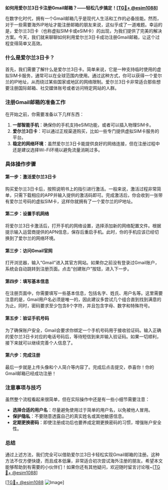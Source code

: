 **如何用爱尔兰3日卡注册Gmail邮箱？——轻松几步搞定！[[TG💪+ @esim1088](https://t.me/s/esim1088)]**

在数字化时代，拥有一个Gmail邮箱几乎是现代人生活和工作的必备技能。然而，对于一些需要海外IP地址才能注册邮箱的朋友来说，这似乎成了一道难题。幸运的是，爱尔兰3日卡（也称虚拟SIM卡或eSIM卡）的出现，为我们提供了完美的解决方案。今天，我们就来聊聊如何利用爱尔兰3日卡成功注册Gmail邮箱，让这个过程变得简单又高效。

### 什么是爱尔兰3日卡？

首先，我们需要了解什么是爱尔兰3日卡。简单来说，它是一种支持临时使用的虚拟SIM卡服务，通常可以在全球范围内使用。通过这种方式，你可以获得一个爱尔兰的IP地址，从而绕过某些国家或地区的网络限制。爱尔兰3日卡非常适合那些想要注册国际邮箱、社交媒体账号或者访问特定网站的人群。

### 注册Gmail邮箱的准备工作

在开始之前，你需要准备以下几样东西：

1. **一部智能手机**：确保你的手机支持eSIM功能，或者可以插入物理SIM卡。
2. **爱尔兰3日卡**：可以通过正规渠道购买，比如一些专门提供虚拟SIM卡服务的平台。
3. **稳定的网络环境**：虽然爱尔兰3日卡能提供良好的网络连接，但在注册过程中还是建议选择Wi-Fi环境以避免流量消耗过多。

### 具体操作步骤

#### 第一步：激活爱尔兰3日卡

购买爱尔兰3日卡后，按照说明书上的指引进行激活。一般来说，激活过程非常简单，只需下载相应的APP并输入提供的激活码即可。完成激活后，你会收到一张带有爱尔兰号码的虚拟SIM卡，这样你就拥有了一个爱尔兰的IP地址。

#### 第二步：设置手机网络

将爱尔兰3日卡激活后，打开手机的网络设置，选择添加新的网络配置文件。根据提示输入运营商提供的APN信息，保存后重启手机。此时，你的手机应该已经切换到了爱尔兰的网络环境。

#### 第三步：访问Gmail官网

打开浏览器，输入“Gmail”进入其官方网站。如果你之前没有登录过Gmail账户，系统会自动跳转到注册页面。点击“创建账户”按钮，进入下一步。

#### 第四步：填写基本信息

在注册页面中，你需要填写一些基本信息，包括名字、姓氏、用户名等。这里需要注意的是，Gmail用户名必须是唯一的，因此建议多尝试几个组合直到找到满意的为止。同时，密码要求至少包含8个字符，并且包含字母、数字和特殊符号。

#### 第五步：验证手机号码

为了确保账户安全，Gmail会要求你绑定一个手机号码用于接收验证码。输入正确的爱尔兰3日卡对应的电话号码后，等待短信到来并输入验证码。如果一切顺利，接下来就可以继续完善个人信息了。

#### 第六步：完成注册

最后一步就是上传头像和个人简介等内容了。完成后点击提交，恭喜你！你的Gmail邮箱已经成功注册！

### 注意事项与技巧

虽然整个流程看起来很简单，但在实际操作中还是有一些小细节需要注意：

- **选择合适的用户名**：尽量避免使用过于简单的用户名，以免被他人冒用。
- **保护隐私**：不要随意透露自己的真实姓名或其他敏感信息。
- **定期更换密码**：即使注册成功后也要养成定期更换密码的习惯，增强账户安全性。

### 总结

通过上述方法，我们完全可以借助爱尔兰3日卡轻松实现Gmail邮箱的注册。这种方法不仅方便快捷，而且成本低廉，非常适合初次尝试海外注册的朋友。希望本文能够帮助到有需要的小伙伴们！如果你还有其他疑问，欢迎随时留言讨论哦~[[TG💪+ @esim1088](https://t.me/s/esim1088)]

[[TG💪+ @esim1088](https://t.me/s/esim1088) ![Image](https://i.postimg.cc/4NQfJmqS/Snipaste-2025-05-13-00-14-12.png)]